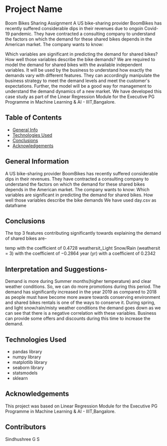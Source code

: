 # Project Name
Boom Bikes Sharing Assignment
A US bike-sharing provider BoomBikes has recently suffered considerable dips in their revenues due to ongoin Covid-19 pandemic. They have contracted a consulting company to understand the factors on which the demand for these shared bikes depends in the American market. The company wants to know:

Which variables are significant in predicting the demand for shared bikes?
How well those variables describe the bike demands?
We are required to model the demand for shared bikes with the available independent variables. It will be used by the business to understand how exactly the demands vary with different features. They can accordingly manipulate the business strategy to meet the demand levels and meet the customer's expectations. Further, the model will be a good way for management to understand the demand dynamics of a new market.
We have developed this case study as part of the Linear Regression Module for the Executive PG Programme in Machine Learning & AI - IIIT,Bangalore.


## Table of Contents
* [General Info](#general-information)
* [Technologies Used](#technologies-used)
* [Conclusions](#conclusions)
* [Acknowledgements](#acknowledgements)



## General Information
A US bike-sharing provider BoomBikes has recently suffered considerable dips in their revenues. They have contracted a consulting company to understand the factors on which the demand for these shared bikes depends in the American market. The company wants to know:
Which variables are significant in predicting the demand for shared bikes.
How well those variables describe the bike demands
We have used day.csv as dataframe



## Conclusions
The top 3 features contributing significantly towards explaining the demand of shared bikes are-

temp with the coefficient of 0.4728
weathersit_Light Snow/Rain (weathersit = 3) with the coefficient of −0.2864
year (yr) with a coefficient of 0.2342

## Interpretation and Suggestions-
Demand is more during Summer months(higher temperature) and clear weather conditions. So, we can do more promotions during this period.
The demand has significantly increased in the year 2019 as compared to 2018 as people must have become more aware towards conserving environment and shared bikes rentals is one of the ways to conserve it.
During spring, and light snow/rain/misty weather conditions the demand goes down as we can see that there is a negative correlation with these variables. Business can provide some offers and discounts during this time to increase the demand.



## Technologies Used
- pandas library
- numpy library
- matplotlib library 
- seaborn library
- statsmodels
- sklearn



## Acknowledgements
This project was based on Linear Regression Module for the Executive PG Programme in Machine Learning & AI - IIIT,Bangalore.

## Contributors
Sindhushree G S

